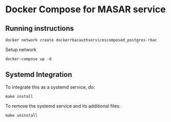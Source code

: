# Docker Compose for MASAR service

## Running instructions

	docker network create dockerrbacauthservicescomposed_postgres-rbac

Setup network

	docker-compose up -d

## Systemd Integration

To integrate this as a systemd service, do:

    make install

To remove the systemd service and its additional files:

    make uninstall
